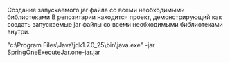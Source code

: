 Создание запускаемого jar файла со всеми необходимыми библиотеками
В репозитарии находится проект, демонстрирующий как создать запускаемые jar файлы со всеми необходимыми библиотеками внутри. 


"c:\Program Files\Java\jdk1.7.0_25\bin\java.exe" -jar SpringOneExecuteJar.one-jar.jar
